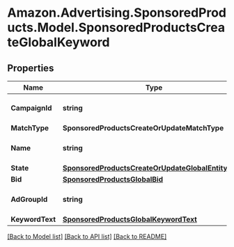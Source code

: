# Amazon.Advertising.SponsoredProducts.Model.SponsoredProductsCreateGlobalKeyword

## Properties

Name | Type | Description | Notes
------------ | ------------- | ------------- | -------------
**CampaignId** | **string** | entity object identifier | 
**MatchType** | **SponsoredProductsCreateOrUpdateMatchType** |  | 
**Name** | **string** | Name for the Keyword | [optional] 
**State** | [**SponsoredProductsCreateOrUpdateGlobalEntityState**](SponsoredProductsCreateOrUpdateGlobalEntityState.md) |  | 
**Bid** | [**SponsoredProductsGlobalBid**](SponsoredProductsGlobalBid.md) |  | [optional] 
**AdGroupId** | **string** | entity object identifier | 
**KeywordText** | [**SponsoredProductsGlobalKeywordText**](SponsoredProductsGlobalKeywordText.md) |  | 

[[Back to Model list]](../README.md#documentation-for-models) [[Back to API list]](../README.md#documentation-for-api-endpoints) [[Back to README]](../README.md)

